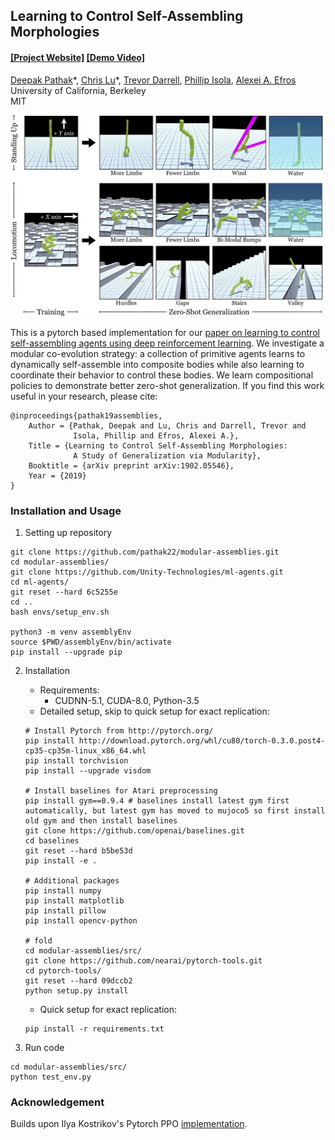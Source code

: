 ## Learning to Control Self-Assembling Morphologies ##
#### [[Project Website]](https://pathak22.github.io/modular-assemblies/) [[Demo Video]](https://youtu.be/ngCIB-IWD8E)

[Deepak Pathak](https://people.eecs.berkeley.edu/~pathak/)&ast;, [Chris Lu](https://chris-lu.weebly.com/)&ast;, [Trevor Darrell](https://people.eecs.berkeley.edu/~trevor/), [Phillip Isola](https://www.eecs.mit.edu/people/faculty/phillip-isola/), [Alexei A. Efros](https://people.eecs.berkeley.edu/~efros/)<br/>
University of California, Berkeley<br/>
MIT

<a href="envs/teaser.jpg">
<img src="envs/teaser.jpg" width="500">
</img></a>

This is a pytorch based implementation for our [paper on learning to control self-assembling agents using deep reinforcement learning](https://pathak22.github.io/modular-assemblies/). We investigate a modular co-evolution strategy: a collection of primitive agents learns to dynamically self-assemble into composite bodies while also learning to coordinate their behavior to control these bodies. We learn compositional policies to demonstrate better zero-shot generalization. If you find this work useful in your research, please cite:

    @inproceedings{pathak19assemblies,
        Author = {Pathak, Deepak and Lu, Chris and Darrell, Trevor and
                  Isola, Phillip and Efros, Alexei A.},
        Title = {Learning to Control Self-Assembling Morphologies:
                  A Study of Generalization via Modularity},
        Booktitle = {arXiv preprint arXiv:1902.05546},
        Year = {2019}
    }

### Installation and Usage

1. Setting up repository
  ```Shell
  git clone https://github.com/pathak22/modular-assemblies.git
  cd modular-assemblies/
  git clone https://github.com/Unity-Technologies/ml-agents.git
  cd ml-agents/
  git reset --hard 6c5255e
  cd ..
  bash envs/setup_env.sh

  python3 -m venv assemblyEnv
  source $PWD/assemblyEnv/bin/activate
  pip install --upgrade pip
  ```

2. Installation
    - Requirements:
      - CUDNN-5.1, CUDA-8.0, Python-3.5
    - Detailed setup, skip to quick setup for exact replication:
    ```Shell
    # Install Pytorch from http://pytorch.org/
    pip install http://download.pytorch.org/whl/cu80/torch-0.3.0.post4-cp35-cp35m-linux_x86_64.whl
    pip install torchvision
    pip install --upgrade visdom

    # Install baselines for Atari preprocessing
    pip install gym==0.9.4 # baselines install latest gym first automatically, but latest gym has moved to mujoco5 so first install old gym and then install baselines
    git clone https://github.com/openai/baselines.git
    cd baselines
    git reset --hard b5be53d
    pip install -e .

    # Additional packages
    pip install numpy
    pip install matplotlib
    pip install pillow
    pip install opencv-python

    # fold
    cd modular-assemblies/src/
    git clone https://github.com/nearai/pytorch-tools.git
    cd pytorch-tools/
    git reset --hard 09dccb2
    python setup.py install
    ```
    - Quick setup for exact replication:
    ```Shell
    pip install -r requirements.txt
    ```

3. Run code
  ```Shell
  cd modular-assemblies/src/
  python test_env.py
  ```

### Acknowledgement
Builds upon Ilya Kostrikov's Pytorch PPO [implementation](https://github.com/ikostrikov/pytorch-a2c-ppo-acktr).
